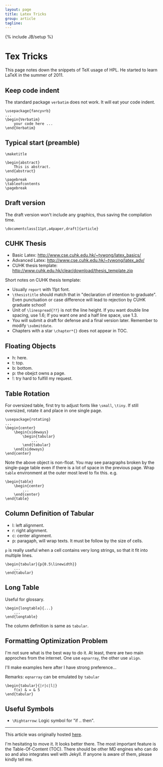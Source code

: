 ```yaml
---
layout: page
title: Latex Tricks
group: article
tagline: 
---
```


{% include JB/setup %}
# Tex Tricks

This page notes down the snippets of TeX usage of HPL. 
He started to learn LaTeX in the summer of 2011. 

## Keep code indent 

The standard package `verbatim` does not work. 
It will eat your code indent. 

```
\usepackage{fancyvrb}
...
\begin{Verbatim}
	your code here ...
\end{Verbatim}
```

## Typical start (preamble)

```
\maketitle

\begin{abstract}
	This is abstract. 
\end{abstract}

\pagebreak
\tableofcontents
\pagebreak	
```

## Draft version

The draft version won't include any graphics, 
thus saving the compilation time. 

```
\documentclass[11pt,a4paper,draft]{article}
```

## CUHK Thesis

   * Basic Latex: http://www.cse.cuhk.edu.hk/~tywong/latex_basics/
   * Advanced Latex: http://www.cse.cuhk.edu.hk/~tywong/latex_adv/
   * CUHK thesis template: http://www.cuhk.edu.hk/clear/download/thesis_template.zip

Short notes on CUHK thesis template:

   * Usually `report` with 11pt font. 
   * `\thesistitle` should match that in "declaration of intention to graduate". 
   Even punctuation or case difference will lead to rejection by CUHK graduate school!
   * Unit of `\linespread{??}` is not the line height. 
   If you want double line spacing, use 1.6; 
   If you want one and a half line space, use 1.3. 
   * You will submit a draft for defense and a final version later. 
   Remember to modify `\submitdate`. 
   * Chapters with a star `\chapter*{}` does not appear in TOC. 

## Floating Objects

   * h: here. 
   * t: top. 
   * b: bottom. 
   * p: the obejct owns a page. 
   * !: try hard to fulfill my request. 

## Table Rotation 

For oversized table, first try to adjust fonts like `\small`, `\tiny`. 
If still oversized, rotate it and place in one single page. 

```
\usepackage{rotating}
...
\begin{center}
	\begin{sideways}
		\begin{tabular}
			...
		\end{tabular}
	\end{sideways}
\end{center}
```

Note the above object is non-float. 
You may see paragraphs broken by the single-page table 
even if there is a lot of space in the previous page. 
Wrap `table` environment at the outer most level to fix this. 
e.g. 

```
\begin{table}
	\begin{center}
		...
	\end{center}
\end{table}
```

## Column Definition of Tabular

   * l: left alignment. 
   * r: right alignment. 
   * c: center alignment. 
   * p: paragaph, will wrap texts. 
   It must be follow by the size of cells. 

`p` is really useful when a cell contains very long strings, 
so that it fit into multiple lines. 

```
\begin{tabular}{p{0.5\linewidth}}
	...	
\end{tabular}
```


## Long Table

Useful for glossary. 

```
\begin{longtable}{...}
	...	
\end{longtable}
```

The column definition is same as `tabular`. 

## Formatting Optimization Problem

I'm not sure what is the best way to do it. 
At least, there are two main approches from the internet. 
One use `eqnarray`, the other use `align`. 

I'll make examples here after I have strong preference...

Remarks: `eqnarray` can be emulated by `tabular`

```
\begin{tabular}{|r|c|l|}
	f(x) & = & 5	
\end{tabular}
```

## Useful Symbols

   * `\Rightarrow`: Logic symbol for "if .. then". 

----------------

This article was originally hosted 
[here](http://personal.ie.cuhk.edu.hk/~hpl011/homepage/resource/tex-trick.html).

I'm hesitating to move it.
It looks better there.
The most important feature is the Table-Of-Content (TOC).
There should be other MD engines who can do so and also integrates well with Jekyll.
If anyone is aware of them, please kindly tell me.
